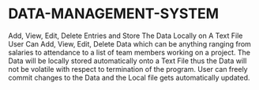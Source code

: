 # DATA-MANAGEMENT-SYSTEM
Add, View, Edit, Delete Entries and Store The Data Locally on A Text File
User Can Add, View, Edit, Delete Data which can be anything ranging from salaries to attendance to a list of team members working on a project.
The Data will be locally stored automatically onto a Text File thus the Data will not be volatile with respect to termination of the program.
User can freely commit changes to the Data and the Local file gets automatically updated.
